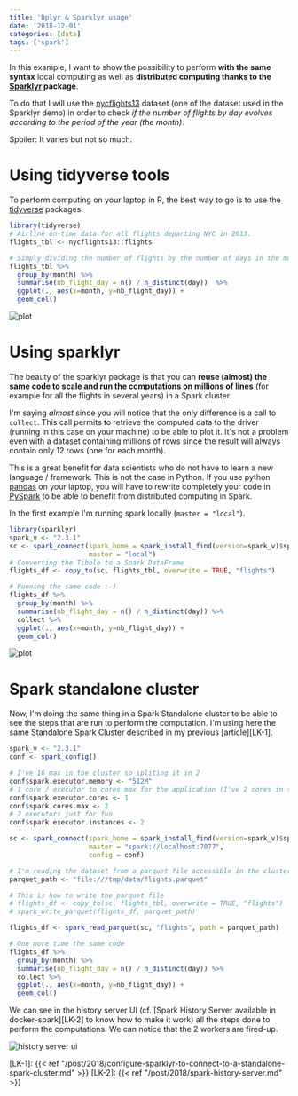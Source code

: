 ```yaml
---
title: 'Dplyr & Sparklyr usage'
date: '2018-12-01'
categories: [data]
tags: ['spark']
---
```


In this example, I want to show the possibility to perform **with the same syntax** local computing as well as **distributed computing thanks to the [Sparklyr](https://spark.rstudio.com/) package**.

To do that I will use the [nycflights13](https://github.com/hadley/nycflights13) dataset (one of the dataset used in the Sparklyr demo) in order to check *if the number of flights by day evolves according to the period of the year (the month)*.

Spoiler: It varies but not so much.

# Using tidyverse tools

To perform computing on your laptop in R, the best way to go is to use the [tidyverse](https://www.tidyverse.org/) packages.

```r
library(tidyverse)
# Airline on-time data for all flights departing NYC in 2013.
flights_tbl <- nycflights13::flights

# Simply dividing the number of flights by the number of days in the month
flights_tbl %>% 
  group_by(month) %>%
  summarise(nb_flight_day = n() / n_distinct(day))  %>% 
  ggplot(., aes(x=month, y=nb_flight_day)) +
  geom_col()
```

![plot](/post/2018/sparklyr-dplyr_files/sparklyr-plot.png)

# Using sparklyr

The beauty of the sparklyr package is that you can **reuse (almost) the same code to scale and run the computations on millions of lines** (for example for all the flights in several years) in a Spark cluster.

I'm saying *almost* since you will notice that the only difference is a call to `collect`. This call permits to retrieve the computed data to the driver (running in this case on your machine) to be able to plot it. It's not a problem even with a dataset containing millions of rows since the result will always contain only 12 rows (one for each month).

This is a great benefit for data scientists who do not have to learn a new language / framework. This is not the case in Python. If you use python [pandas](https://pandas.pydata.org/) on your laptop, you will have to rewrite completely your code in [PySpark](http://spark.apache.org/docs/latest/api/python/pyspark.html) to be able to benefit from distributed computing in Spark.

In the first example I'm running spark locally (`master = "local"`).

```r
library(sparklyr)
spark_v <- "2.3.1"
sc <- spark_connect(spark_home = spark_install_find(version=spark_v)$sparkVersionDir, 
                    master = "local")
# Converting the Tibble to a Spark DataFrame
flights_df <- copy_to(sc, flights_tbl, overwrite = TRUE, "flights")

# Running the same code :-)
flights_df %>%
  group_by(month) %>%
  summarise(nb_flight_day = n() / n_distinct(day)) %>%
  collect %>%
  ggplot(., aes(x=month, y=nb_flight_day)) +
  geom_col()
```

![plot](/post/2018/sparklyr-dplyr_files/sparklyr-plot.png)

# Spark standalone cluster

Now, I'm doing the same thing in a Spark Standalone cluster to be able to see the steps that are run to perform the computation.
I'm using here the same Standalone Spark Cluster described in my previous [article][LK-1].

```r
spark_v <- "2.3.1"
conf <- spark_config()

# I've 1G max in the cluster so spliting it in 2
conf$spark.executor.memory <- "512M"
# 1 core / executor to cores max for the application (I've 2 cores in the cluster)
conf$spark.executor.cores <- 1
conf$spark.cores.max <- 2
# 2 executors just for fun
conf$spark.executor.instances <- 2

sc <- spark_connect(spark_home = spark_install_find(version=spark_v)$sparkVersionDir, 
                    master = "spark://localhost:7077",
                    config = conf)

# I'm reading the dataset from a parquet file accessible in the cluster
parquet_path <- "file:///tmp/data/flights.parquet"

# This is how to write the parquet file
# flights_df <- copy_to(sc, flights_tbl, overwrite = TRUE, "flights")
# spark_write_parquet(flights_df, parquet_path)

flights_df <- spark_read_parquet(sc, "flights", path = parquet_path)

# One more time the same code
flights_df %>%
  group_by(month) %>%
  summarise(nb_flight_day = n() / n_distinct(day)) %>%
  collect %>%
  ggplot(., aes(x=month, y=nb_flight_day)) +
  geom_col()
```

We can see in the history server UI (cf. [Spark History Server available in docker-spark][LK-2] to know how to make it work) all the steps done to perform the computations. We can notice that the 2 workers are fired-up.

![history server ui](/post/2018/sparklyr-dplyr_files/sparklyr-job-ui.png)

[LK-1]: {{< ref "/post/2018/configure-sparklyr-to-connect-to-a-standalone-spark-cluster.md" >}}
[LK-2]: {{< ref "/post/2018/spark-history-server.md" >}}